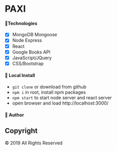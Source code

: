 # PAXI

#### 📗Technologies
- [x] MongoDB Mongoose
- [x] Node Express
- [x] React
- [x] Google Books API
- [x] JavaScript/JQuery
- [x] CSS/Bootstrap

#### 📘 Local Install

* `git clone` or download from github
* `npm i` in root, install npm packages
* `npm start` to start node server and react server
* open browser and load http://localhost:3000/

#### 📓 Author
<!-- * [Isaac Wu](https://github.com/squall2046)
* [App demo](https://googlebooks-iw.herokuapp.com/) -->

## Copyright
© 2019 All Rights Reserved
